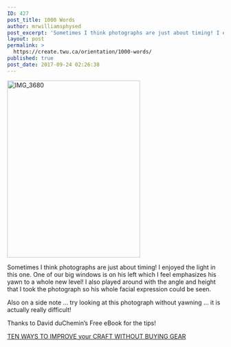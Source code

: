 ```yaml
---
ID: 427
post_title: 1000 Words
author: mrwilliamsphysed
post_excerpt: 'Sometimes I think photographs are just about timing! I enjoyed the light in this one. One of our big windows is on his left which I feel emphasizes his yawn to a whole new level! I also played around with the angle and height that I took the photograph so his whole facial expression could &hellip; <a href="https://mrwilliamsphysed.wordpress.com/2017/09/24/1000-words/">Continue reading <span>1000 Words</span></a><img alt="" border="0" src="https://pixel.wp.com/b.gif?host=mrwilliamsphysed.wordpress.com&amp;blog=67148074&amp;post=470&amp;subd=mrwilliamsphysed&amp;ref=&amp;feed=1" width="1" height="1">'
layout: post
permalink: >
  https://create.twu.ca/orientation/1000-words/
published: true
post_date: 2017-09-24 02:26:38
---
```

<p><img data-attachment-id="471" data-permalink="https://mrwilliamsphysed.wordpress.com/2017/09/24/1000-words/img_3680/" data-orig-file="https://mrwilliamsphysed.files.wordpress.com/2017/09/img_3680.jpeg?w=309&#038;h=412" data-orig-size="600,800" data-comments-opened="1" data-image-meta="{&quot;aperture&quot;:&quot;0&quot;,&quot;credit&quot;:&quot;&quot;,&quot;camera&quot;:&quot;&quot;,&quot;caption&quot;:&quot;&quot;,&quot;created_timestamp&quot;:&quot;0&quot;,&quot;copyright&quot;:&quot;&quot;,&quot;focal_length&quot;:&quot;0&quot;,&quot;iso&quot;:&quot;0&quot;,&quot;shutter_speed&quot;:&quot;0&quot;,&quot;title&quot;:&quot;&quot;,&quot;orientation&quot;:&quot;1&quot;}" data-image-title="IMG_3680" data-image-description="" data-medium-file="https://mrwilliamsphysed.files.wordpress.com/2017/09/img_3680.jpeg?w=309&#038;h=412?w=225" data-large-file="https://mrwilliamsphysed.files.wordpress.com/2017/09/img_3680.jpeg?w=309&#038;h=412?w=600" class="alignnone  wp-image-471" src="https://mrwilliamsphysed.files.wordpress.com/2017/09/img_3680.jpeg?w=309&#038;h=412" alt="IMG_3680" width="309" height="412" srcset="https://mrwilliamsphysed.files.wordpress.com/2017/09/img_3680.jpeg?w=309&amp;h=412 309w, https://mrwilliamsphysed.files.wordpress.com/2017/09/img_3680.jpeg?w=113&amp;h=150 113w, https://mrwilliamsphysed.files.wordpress.com/2017/09/img_3680.jpeg?w=225&amp;h=300 225w, https://mrwilliamsphysed.files.wordpress.com/2017/09/img_3680.jpeg 600w" sizes="(max-width: 309px) 100vw, 309px" /></p>
<p>Sometimes I think photographs are just about timing! I enjoyed the light in this one. One of our big windows is on his left which I feel emphasizes his yawn to a whole new level! I also played around with the angle and height that I took the photograph so his whole facial expression could be seen.</p>
<p>Also on a side note &#8230; try looking at this photograph without yawning &#8230; it is actually really difficult!</p>
<p>Thanks to David duChemin&#8217;s Free eBook for the tips!</p>
<p><a href="https://craftandvision.com/products/ten">TEN WAYS TO IMPROVE your CRAFT WITHOUT BUYING GEAR</a></p><br />  <a rel="nofollow" href="http://feeds.wordpress.com/1.0/gocomments/mrwilliamsphysed.wordpress.com/470/"><img alt="" border="0" src="http://feeds.wordpress.com/1.0/comments/mrwilliamsphysed.wordpress.com/470/" /></a> <img alt="" border="0" src="https://pixel.wp.com/b.gif?host=mrwilliamsphysed.wordpress.com&#038;blog=67148074&%23038;post=470&%23038;subd=mrwilliamsphysed&%23038;ref=&%23038;feed=1" width="1" height="1" />